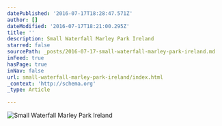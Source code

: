 ```yaml
---
datePublished: '2016-07-17T18:28:47.571Z'
author: []
dateModified: '2016-07-17T18:21:00.295Z'
title: ''
description: Small Waterfall Marley Park Ireland
starred: false
sourcePath: _posts/2016-07-17-small-waterfall-marley-park-ireland.md
inFeed: true
hasPage: true
inNav: false
url: small-waterfall-marley-park-ireland/index.html
_context: 'http://schema.org'
_type: Article

---
```

![Small Waterfall Marley Park Ireland](https://the-grid-user-content.s3-us-west-2.amazonaws.com/7d9e3a8f-f5a0-443a-bd0a-10e2c3bb0f15.jpg)